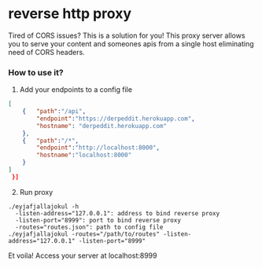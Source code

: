 reverse http proxy
==================

Tired of CORS issues? This is a solution for you! This proxy server allows you to serve your content and someones apis from a single host eliminating need of CORS headers. 

### How to use it?

1. Add your endpoints to a config file

```json
[
	{	"path":"/api",
		"endpoint":"https://derpeddit.herokuapp.com",
		"hostname": "derpeddit.herokuapp.com"
	},
	{   "path":"/*",
		"endpoint":"http://localhost:8000", 
		"hostname":"localhost:8000"
	}
]
 }]
````

2. Run proxy

```
./eyjafjallajokul -h
  -listen-address="127.0.0.1": address to bind reverse proxy
  -listen-port="8999": port to bind reverse proxy
  -routes="routes.json": path to config file
./eyjafjallajokul -routes="/path/to/routes" -listen-address="127.0.0.1" -listen-port="8999"

```

Et voila! Access your server at localhost:8999
